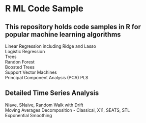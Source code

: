 # R ML Code Sample
## This repository holds code samples in R for popular machine learning algorithms

Linear Regression including Ridge and Lasso  
Logistic Regression   
Trees   
Randon Forest   
Boosted Trees   
Support Vector Machines   
Principal Component Analysis (PCA)
PLS

## Detailed Time Series Analysis
Niave, SNaive, Random Walk with Drift  
Moving Averages
Decomposition - Classical, X11, SEATS, STL  
Exponential Smoothing  
